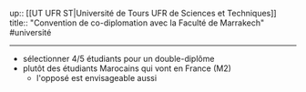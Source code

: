 up:: [[UT UFR ST|Université de Tours UFR de Sciences et Techniques]]
title:: "Convention de co-diplomation avec la Faculté de Marrakech"
#université 

---

 - sélectionner 4/5 étudiants pour un double-diplôme
 - plutôt des étudiants Marocains qui vont en France (M2)
     - l'opposé est envisageable aussi